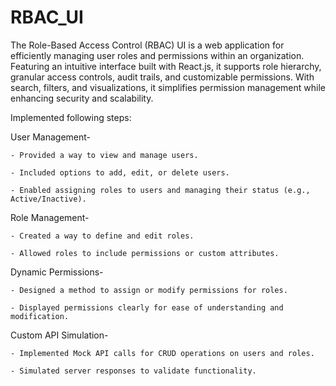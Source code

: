 # RBAC_UI
The Role-Based Access Control (RBAC) UI is a web application for efficiently managing user roles and permissions within an organization. 
Featuring an intuitive interface built with React.js, it supports role hierarchy, granular access controls, audit trails, and customizable permissions. With search, filters, and visualizations, it simplifies permission management while enhancing security and scalability.

Implemented following steps: 

User Management-

    - Provided a way to view and manage users.
    
    - Included options to add, edit, or delete users.
    
    - Enabled assigning roles to users and managing their status (e.g., Active/Inactive).

Role Management-

    - Created a way to define and edit roles.
    
    - Allowed roles to include permissions or custom attributes.

Dynamic Permissions-

    - Designed a method to assign or modify permissions for roles.
    
    - Displayed permissions clearly for ease of understanding and modification.

Custom API Simulation-

    - Implemented Mock API calls for CRUD operations on users and roles.
    
    - Simulated server responses to validate functionality.
